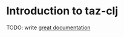 # Introduction to taz-clj

TODO: write [great documentation](http://jacobian.org/writing/great-documentation/what-to-write/)
